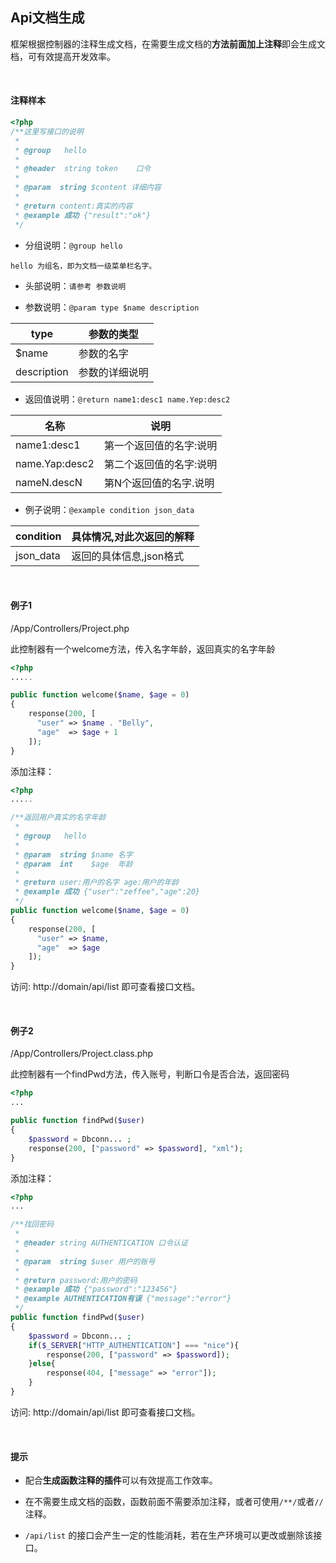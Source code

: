 ## Api文档生成

框架根据控制器的注释生成文档，在需要生成文档的**方法前面加上注释**即会生成文档，可有效提高开发效率。

<br/>

#### 注释样本

``` php
<?php
/**这里写接口的说明
 *
 * @group   hello
 *
 * @header  string token    口令
 *
 * @param  string $content 详细内容
 *
 * @return content:真实的内容
 * @example 成功 {"result":"ok"}
 */
```

- 分组说明：`@group hello`

``` 
hello 为组名，即为文档一级菜单栏名字。
```

- 头部说明：`请参考 参数说明 `


- 参数说明：`@param type $name description`

| type        | 参数的类型   |
| ----------- | ------- |
| $name       | 参数的名字   |
| description | 参数的详细说明 |

- 返回值说明：`@return name1:desc1 name.Yep:desc2`

| 名称             | 说明           |
| -------------- | ------------ |
| name1:desc1    | 第一个返回值的名字:说明 |
| name.Yap:desc2 | 第二个返回值的名字:说明 |
| nameN.descN    | 第N个返回值的名字.说明 |

- 例子说明：`@example condition json_data`

| condition | 具体情况,对此次返回的解释  |
| --------- | -------------- |
| json_data | 返回的具体信息,json格式 |

<br/>

#### 例子1

/App/Controllers/Project.php

此控制器有一个welcome方法，传入名字年龄，返回真实的名字年龄

``` php
<?php
.....

public function welcome($name, $age = 0)
{
  	response(200, [
      "user" => $name . "Belly",
      "age"  => $age + 1
    ]);
}
```

添加注释：

``` php
<?php
.....

/**返回用户真实的名字年龄
 *
 * @group   hello
 *
 * @param  string $name 名字
 * @param  int    $age  年龄
 *
 * @return user:用户的名字 age:用户的年龄
 * @example 成功 {"user":"zeffee","age":20}
 */
public function welcome($name, $age = 0)
{
  	response(200, [
      "user" => $name,
      "age"  => $age
    ]);
}
```

访问: http://domain/api/list 即可查看接口文档。

<br/>

#### 例子2

/App/Controllers/Project.class.php

此控制器有一个findPwd方法，传入账号，判断口令是否合法，返回密码

``` php
<?php
...

public function findPwd($user)
{
    $password = Dbconn... ;
    response(200, ["password" => $password], "xml");
}
```

添加注释：

``` php
<?php
...

/**找回密码
 *
 * @header string AUTHENTICATION 口令认证
 *
 * @param  string $user 用户的账号
 *
 * @return password:用户的密码
 * @example 成功 {"password":"123456"}
 * @example AUTHENTICATION有误 {"message":"error"}
 */
public function findPwd($user)
{
    $password = Dbconn... ;
  	if($_SERVER["HTTP_AUTHENTICATION"] === "nice"){
  		response(200, ["password" => $password]);
	}else{
  		response(404, ["message" => "error"]);
	}
}
```

访问: http://domain/api/list 即可查看接口文档。

<br/>

#### 提示

- 配合**生成函数注释的插件**可以有效提高工作效率。

- 在不需要生成文档的函数，函数前面不需要添加注释，或者可使用`/**/`或者`//` 注释。

-  `/api/list` 的接口会产生一定的性能消耗，若在生产环境可以更改或删除该接口。

  ​